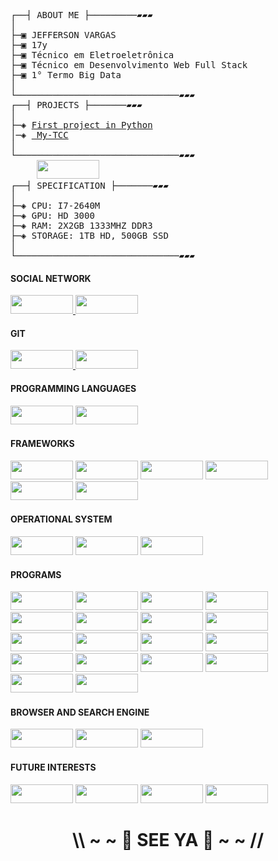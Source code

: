 <pre>
┌──┤ ABOUT ME ├─────────▰▰▰
│
├─▣ JEFFERSON VARGAS
├─▣ 17y
├─▣ Técnico em Eletroeletrônica
├─▣ Técnico em Desenvolvimento Web Full Stack
├─▣ 1° Termo Big Data
│
└───────────────────────────────▰▰▰
┌──┤ PROJECTS ├───────▰▰▰
│
├─◈ <a href="https://github.com/JeffeVargasP/First-Project">First project in Python</a>
│─◈ <a href="https://github.com/JeffeVargasP/My-TCC"> My-TCC</a>
│
└───────────────────────────────▰▰▰
     <img height="30" width="100" src="https://img.shields.io/badge/Fujitsu-FF0000.svg?style=for-the-badge&logo=Fujitsu&logoColor=white">
┌──┤ SPECIFICATION ├───────▰▰▰
│
├─◈ CPU: I7-2640M
├─◈ GPU: HD 3000
├─◈ RAM: 2X2GB 1333MHZ DDR3
├─◈ STORAGE: 1TB HD, 500GB SSD
│
└───────────────────────────────▰▰▰
</pre>

<!-- icones https://dev.to/envoy_/150-badges-for-github-pnk -->
<!-- mais icones https://github.com/alexandresanlim/Badges4-README.md-Profile -->
<!-- fonte https://fonts.google.com/specimen/Secular+One -->

<h4> SOCIAL NETWORK </h4>
     <p>
          <a href="https://www.linkedin.com/in/jeffvpf/"> <img height="30" width="100" src="https://img.shields.io/badge/LinkedIn-0A66C2.svg?style=for-the-badge&logo=LinkedIn&logoColor=white">
          </a>
          <a href="https://t.me/JeffVargas"> <img height="30" width="100" src="https://img.shields.io/badge/Telegram-2CA5E0?style=for-the-badge&logo=telegram&logoColor=white">
          </a>
     </p>
  
<h4> GIT </h4>
     <p>
          <a href="https://gitlab.com/JeffeVargasP"> <img height="30" width="100" src="https://img.shields.io/badge/GitLab-FC6D26.svg?style=for-the-badge&logo=GitLab&logoColor=white">
          </a>
          <a href="https://github.com/JeffeVargasP"> <img height="30" width="100" src="https://img.shields.io/badge/GitHub-181717.svg?style=for-the-badge&logo=GitHub&logoColor=white">
          </a>
     </p>
  
<h4> PROGRAMMING LANGUAGES </h4>
     <p>
          <img height="30" width="100" src="https://img.shields.io/badge/Python-3776AB.svg?style=for-the-badge&logo=Python&logoColor=white">
          <img height="30" width="100" src="https://img.shields.io/badge/JavaScript-F7DF1E.svg?style=for-the-badge&logo=JavaScript&logoColor=black">
     </p>
  
<h4> FRAMEWORKS </h4>
     <p>
          <img height="30" width="100" src="https://img.shields.io/badge/React-61DAFB.svg?style=for-the-badge&logo=React&logoColor=black">
          <img height="30" width="100" src="https://img.shields.io/badge/Express-000000.svg?style=for-the-badge&logo=Express&logoColor=white">
          <img height="30" width="100" src="https://img.shields.io/badge/Tailwind%20CSS-06B6D4.svg?style=for-the-badge&logo=Tailwind-CSS&logoColor=white">
          <img height="30" width="100" src="https://img.shields.io/badge/Bootstrap-7952B3.svg?style=for-the-badge&logo=Bootstrap&logoColor=white">
          <img height="30" width="100" src="https://img.shields.io/badge/Django-092E20.svg?style=for-the-badge&logo=Django&logoColor=white">
          <img height="30" width="100" src="https://img.shields.io/badge/Flask-000000.svg?style=for-the-badge&logo=Flask&logoColor=white">
     </p>


<h4> OPERATIONAL SYSTEM </h4>
     <p>
          <img height="30" width="100" src="https://img.shields.io/badge/Windows-0078D6.svg?style=for-the-badge&logo=Windows&logoColor=white">
          <img height="30" width="100" src="https://img.shields.io/badge/Zorin-0CC1F3.svg?style=for-the-badge&logo=Zorin&logoColor=white">
          <img height="30" width="100" src="https://img.shields.io/badge/Android-3DDC84.svg?style=for-the-badge&logo=Android&logoColor=white">
     </p>
  
<h4> PROGRAMS </h4>
     <p>
          <img height="30" width="100" src="https://img.shields.io/badge/Adobe%20Photoshop-31A8FF.svg?style=for-the-badge&logo=Adobe-Photoshop&logoColor=white">
          <img height="30" width="100" src="https://img.shields.io/badge/Audacity-0000CC.svg?style=for-the-badge&logo=Audacity&logoColor=white">
          <img height="30" width="100" src="https://img.shields.io/badge/Microsoft%20Word-2B579A.svg?style=for-the-badge&logo=Microsoft-Word&logoColor=white">
          <img height="30" width="100" src="https://img.shields.io/badge/Microsoft%20PowerPoint-B7472A.svg?style=for-the-badge&logo=Microsoft-PowerPoint&logoColor=white">
          <img height="30" width="100" src="https://img.shields.io/badge/Microsoft%20Excel-217346.svg?style=for-the-badge&logo=Microsoft-Excel&logoColor=white">
          <img height="30" width="100" src="https://img.shields.io/badge/Arduino-00979D.svg?style=for-the-badge&logo=Arduino&logoColor=white">
          <img height="30" width="100" src="https://img.shields.io/badge/Docker-2496ED.svg?style=for-the-badge&logo=Docker&logoColor=white">
          <img height="30" width="100" src="https://img.shields.io/badge/Anaconda-44A833.svg?style=for-the-badge&logo=Anaconda&logoColor=white">
          <img height="30" width="100" src="https://img.shields.io/badge/Discord-5865F2.svg?style=for-the-badge&logo=Discord&logoColor=white">
          <img height="30" width="100" src="https://img.shields.io/badge/Font%20Awesome-528DD7.svg?style=for-the-badge&logo=Font-Awesome&logoColor=white">
          <img height="30" width="100" src="https://img.shields.io/badge/Glassdoor-0CAA41.svg?style=for-the-badge&logo=Glassdoor&logoColor=white">
          <img height="30" width="100" src="https://img.shields.io/badge/Google%20Drive-4285F4.svg?style=for-the-badge&logo=Google-Drive&logoColor=white">
          <img height="30" width="100" src="https://img.shields.io/badge/Heroku-430098.svg?style=for-the-badge&logo=Heroku&logoColor=white">
          <img height="30" width="100" src="https://img.shields.io/badge/Netlify-00C7B7.svg?style=for-the-badge&logo=Netlify&logoColor=white">
          <img height="30" width="100" src="https://img.shields.io/badge/Nextcloud-0082C9.svg?style=for-the-badge&logo=Nextcloud&logoColor=white">
          <img height="30" width="100" src="https://img.shields.io/badge/Notion-000000.svg?style=for-the-badge&logo=Notion&logoColor=white">
          <img height="30" width="100" src="https://img.shields.io/badge/Opera-FF1B2D.svg?style=for-the-badge&logo=Opera&logoColor=white">
          <img height="30" width="100" src="https://img.shields.io/badge/ProtonMail-8B89CC.svg?style=for-the-badge&logo=ProtonMail&logoColor=white">
     </p>
  
<h4> BROWSER AND SEARCH ENGINE </h4>
     <p>
          <img height="30" width="100" src="https://img.shields.io/badge/DuckDuckGo-DE5833.svg?style=for-the-badge&logo=DuckDuckGo&logoColor=white">
          <img height="30" width="100" src="https://img.shields.io/badge/Brave-FB542B.svg?style=for-the-badge&logo=Brave&logoColor=white">
          <img height="30" width="100" src="https://img.shields.io/badge/Opera-FF1B2D.svg?style=for-the-badge&logo=Opera&logoColor=white">
     </p>
     
 <h4> FUTURE INTERESTS </h4>
     <p>
          <img height="30" width="100" src="https://img.shields.io/badge/Flutter-02569B.svg?style=for-the-badge&logo=Flutter&logoColor=white">
          <img height="30" width="100" src="https://img.shields.io/badge/Java-007396.svg?style=for-the-badge&logo=Java&logoColor=white">
          <img height="30" width="100" src="https://img.shields.io/badge/Spring%20Boot-6DB33F.svg?style=for-the-badge&logo=Spring-Boot&logoColor=white">
          <img height="30" width="100" src="https://img.shields.io/badge/Ruby-CC342D.svg?style=for-the-badge&logo=Ruby&logoColor=white">
     </p>
     
<h1 align="center">\\ ~ ~ 👋 SEE YA 👋 ~ ~ //</h1>

